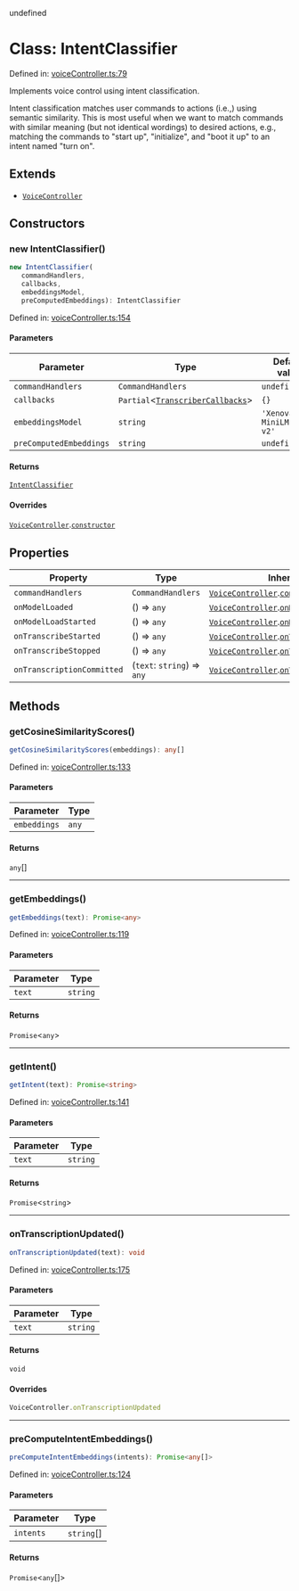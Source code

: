 undefined
# Class: IntentClassifier

Defined in: [voiceController.ts:79](https://github.com/usefulsensors/moonshine-js/blob/main/src/voiceController.ts#L79)

Implements voice control using intent classification.

Intent classification matches user commands to actions (i.e.,) using semantic similarity. This is most useful
when we want to match commands with similar meaning (but not identical wordings) to desired actions, e.g.,
matching the commands to "start up", "initialize", and "boot it up" to an intent named "turn on".

## Extends

- [`VoiceController`](/docs/api/classes/voicecontroller)

## Constructors

### new IntentClassifier()

```ts
new IntentClassifier(
   commandHandlers, 
   callbacks, 
   embeddingsModel, 
   preComputedEmbeddings): IntentClassifier
```

Defined in: [voiceController.ts:154](https://github.com/usefulsensors/moonshine-js/blob/main/src/voiceController.ts#L154)

#### Parameters

| Parameter | Type | Default value | Description |
| ------ | ------ | ------ | ------ |
| `commandHandlers` | `CommandHandlers` | `undefined` |  |
| `callbacks` | `Partial`\<[`TranscriberCallbacks`](/docs/api/interfaces/transcribercallbacks)\> | `{}` |  |
| `embeddingsModel` | `string` | `'Xenova/all-MiniLM-L6-v2'` |  |
| `preComputedEmbeddings` | `string` | `undefined` |  |

#### Returns

[`IntentClassifier`](/docs/api/classes/intentclassifier)

#### Overrides

[`VoiceController`](/docs/api/classes/voicecontroller).[`constructor`](/docs/api/classes/voicecontroller#constructors)

## Properties

| Property | Type | Inherited from | Defined in |
| ------ | ------ | ------ | ------ |
| <a id="commandhandlers-1"></a> `commandHandlers` | `CommandHandlers` | [`VoiceController`](/docs/api/classes/voicecontroller).[`commandHandlers`](/docs/api/classes/voicecontroller#commandhandlers-1) | [voiceController.ts:12](https://github.com/usefulsensors/moonshine-js/blob/main/src/voiceController.ts#L12) |
| <a id="onmodelloaded"></a> `onModelLoaded` | () => `any` | [`VoiceController`](/docs/api/classes/voicecontroller).[`onModelLoaded`](/docs/api/classes/voicecontroller#onmodelloaded) | [voiceController.ts:15](https://github.com/usefulsensors/moonshine-js/blob/main/src/voiceController.ts#L15) |
| <a id="onmodelloadstarted"></a> `onModelLoadStarted` | () => `any` | [`VoiceController`](/docs/api/classes/voicecontroller).[`onModelLoadStarted`](/docs/api/classes/voicecontroller#onmodelloadstarted) | [voiceController.ts:14](https://github.com/usefulsensors/moonshine-js/blob/main/src/voiceController.ts#L14) |
| <a id="ontranscribestarted"></a> `onTranscribeStarted` | () => `any` | [`VoiceController`](/docs/api/classes/voicecontroller).[`onTranscribeStarted`](/docs/api/classes/voicecontroller#ontranscribestarted) | [voiceController.ts:16](https://github.com/usefulsensors/moonshine-js/blob/main/src/voiceController.ts#L16) |
| <a id="ontranscribestopped"></a> `onTranscribeStopped` | () => `any` | [`VoiceController`](/docs/api/classes/voicecontroller).[`onTranscribeStopped`](/docs/api/classes/voicecontroller#ontranscribestopped) | [voiceController.ts:17](https://github.com/usefulsensors/moonshine-js/blob/main/src/voiceController.ts#L17) |
| <a id="ontranscriptioncommitted"></a> `onTranscriptionCommitted` | (`text`: `string`) => `any` | [`VoiceController`](/docs/api/classes/voicecontroller).[`onTranscriptionCommitted`](/docs/api/classes/voicecontroller#ontranscriptioncommitted) | [voiceController.ts:18](https://github.com/usefulsensors/moonshine-js/blob/main/src/voiceController.ts#L18) |

## Methods

### getCosineSimilarityScores()

```ts
getCosineSimilarityScores(embeddings): any[]
```

Defined in: [voiceController.ts:133](https://github.com/usefulsensors/moonshine-js/blob/main/src/voiceController.ts#L133)

#### Parameters

| Parameter | Type |
| ------ | ------ |
| `embeddings` | `any` |

#### Returns

`any`[]

***

### getEmbeddings()

```ts
getEmbeddings(text): Promise<any>
```

Defined in: [voiceController.ts:119](https://github.com/usefulsensors/moonshine-js/blob/main/src/voiceController.ts#L119)

#### Parameters

| Parameter | Type |
| ------ | ------ |
| `text` | `string` |

#### Returns

`Promise`\<`any`\>

***

### getIntent()

```ts
getIntent(text): Promise<string>
```

Defined in: [voiceController.ts:141](https://github.com/usefulsensors/moonshine-js/blob/main/src/voiceController.ts#L141)

#### Parameters

| Parameter | Type |
| ------ | ------ |
| `text` | `string` |

#### Returns

`Promise`\<`string`\>

***

### onTranscriptionUpdated()

```ts
onTranscriptionUpdated(text): void
```

Defined in: [voiceController.ts:175](https://github.com/usefulsensors/moonshine-js/blob/main/src/voiceController.ts#L175)

#### Parameters

| Parameter | Type |
| ------ | ------ |
| `text` | `string` |

#### Returns

`void`

#### Overrides

```ts
VoiceController.onTranscriptionUpdated
```

***

### preComputeIntentEmbeddings()

```ts
preComputeIntentEmbeddings(intents): Promise<any[]>
```

Defined in: [voiceController.ts:124](https://github.com/usefulsensors/moonshine-js/blob/main/src/voiceController.ts#L124)

#### Parameters

| Parameter | Type |
| ------ | ------ |
| `intents` | `string`[] |

#### Returns

`Promise`\<`any`[]\>

